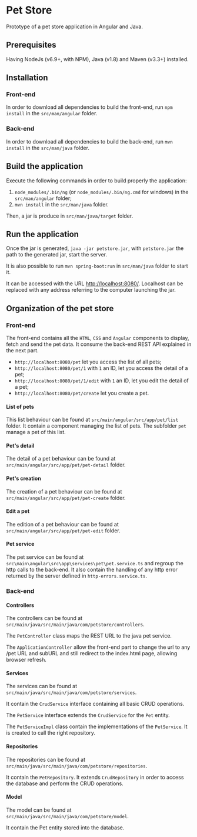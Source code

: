 # Pet Store

Prototype of a pet store application in Angular and Java.

## Prerequisites

Having NodeJs (v6.9+, with NPM), Java (v1.8) and Maven (v3.3+) installed.

## Installation

### Front-end

In order to download all dependencies to build the front-end, run `npm install` in the `src/man/angular` folder.

### Back-end

In order to download all dependencies to build the back-end, run `mvn install` in the `src/man/java` folder.

## Build the application

Execute the following commands in order to build properly the application:

1. `node_modules/.bin/ng` (or `node_modules/.bin/ng.cmd` for windows) in the `src/man/angular` folder;
2. `mvn install` in the `src/man/java` folder.

Then, a jar is produce in `src/man/java/target` folder.

## Run the application

Once the jar is generated, `java -jar petstore.jar`, with `petstore.jar` the path to the generated jar, start the server.

It is also possible to run `mvn spring-boot:run` in `src/man/java` folder to start it.

It can be accessed with the URL [http://localhost:8080/](http://localhost:8080/).
Localhost can be replaced with any address referring to the computer launching the jar.

## Organization of the pet store

### Front-end

The front-end contains all the `HTML`, `CSS` and `Angular` components to display, fetch and send the pet data.
It consume the back-end REST API explained in the next part.

* `http://localhost:8080/pet` let you access the list of all pets;
* `http://localhost:8080/pet/1` with `1` an ID, let you access the detail of a pet;
* `http://localhost:8080/pet/1/edit`  with `1` an ID, let you edit the detail of a pet;
* `http://localhost:8080/pet/create` let you create a pet.

#### List of pets

This list behaviour can be found at `src/main/angular/src/app/pet/list` folder.
It contain a component managing the list of pets. The subfolder `pet` manage a pet of this list.

#### Pet's detail

The detail of a pet behaviour can be found at `src/main/angular/src/app/pet/pet-detail` folder.

#### Pet's creation

The creation of a pet behaviour can be found at `src/main/angular/src/app/pet/pet-create` folder.

#### Edit a pet

The edition of a pet behaviour can be found at `src/main/angular/src/app/pet/pet-edit` folder.

#### Pet service

The pet service can be found at `src\main\angular\src\app\services\pet\pet.service.ts` and regroup the http calls to the back-end.
It also contain the handling of any http error returned by the server defined in `http-errors.service.ts`.

### Back-end

#### Controllers

The controllers can be found at `src/main/java/src/main/java/com/petstore/controllers`.

The `PetController` class maps the REST URL to the java pet service.

The `ApplicationController` allow the front-end part to change the url to any /pet URL and subURL
and still redirect to the index.html page, allowing browser refresh.

#### Services

The services can be found at `src/main/java/src/main/java/com/petstore/services`.

It contain the `CrudService` interface containing all basic CRUD operations.

The `PetService` interface extends the `CrudService` for the `Pet` entity.

The `PetServiceImpl` class contain the implementations of the `PetService`.
It is created to call the right repository.

#### Repositories

The repositories can be found at `src/main/java/src/main/java/com/petstore/repositories`.

It contain the `PetRepository`. It extends `CrudRepository` in order to access the database and perform the CRUD operations.

#### Model

The model can be found at `src/main/java/src/main/java/com/petstore/model`.

It contain the Pet entity stored into the database.

